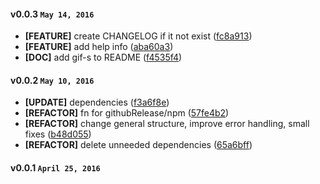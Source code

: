 #### v0.0.3 `May 14, 2016`
- **[FEATURE]** create CHANGELOG if it not exist ([fc8a913](https://github.com/dmh/quick-release/commit/fc8a913))
- **[FEATURE]** add help info ([aba60a3](https://github.com/dmh/quick-release/commit/aba60a3))
- **[DOC]** add gif-s to README ([f4535f4](https://github.com/dmh/quick-release/commit/f4535f4))

#### v0.0.2 `May 10, 2016`
- **[UPDATE]** dependencies ([f3a6f8e](https://github.com/dmh/quick-release/commit/f3a6f8e))
- **[REFACTOR]** fn for githubRelease/npm ([57fe4b2](https://github.com/dmh/quick-release/commit/57fe4b2))
- **[REFACTOR]** change general structure, improve error handling, small fixes ([b48d055](https://github.com/dmh/quick-release/commit/b48d055))
- **[REFACTOR]** delete unneeded dependencies ([65a6bff](https://github.com/dmh/quick-release/commit/65a6bff))

#### v0.0.1 `April 25, 2016`

